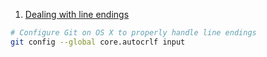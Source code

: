 1. [Dealing with line endings](https://help.github.com/articles/dealing-with-line-endings/)

```bash
# Configure Git on OS X to properly handle line endings
git config --global core.autocrlf input
```
